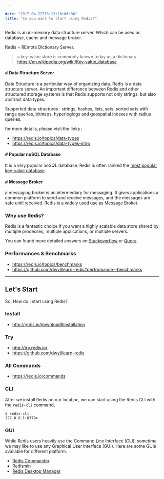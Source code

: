 ```yaml
---

date: "2017-04-22T16:13:16+06:00"
title: "So you want to start using Redis?"
---
```


Redis is an in-memory data structure server. Which can be used as database, cache and message broker. 

Redis = REmote DIctionary Server.

>  a key-value store is commonly known today as a dictionary.
>  https://en.wikipedia.org/wiki/Key-value_database

#### # Data Structure Server
Data Structure is a particular way of organizing data. Redis is a data structure server. An important difference between Redis and other structured storage systems is that Redis supports not only strings, but also abstract data types. 

Supported data structures : strings, hashes, lists, sets, sorted sets with range queries, bitmaps, hyperloglogs and geospatial indexes with radius queries.

for more details, please visit the links :

- https://redis.io/topics/data-types
- https://redis.io/topics/data-types-intro

#### # Popular noSQL Database
It is a very popular noSQL database. Redis is often ranked the [most popular key-value database](http://db-engines.com/en/ranking/key-value+store).


#### # Message Broker
a messaging broker is an intermediary for messaging. It gives applications a common platform to send and receive messages, and the messages are safe until received. Redis is a widely used use as Message Broker.


### Why use Redis?
Redis is a fantastic choice if you want a highly scalable data store shared by multiple processes, multiple applications, or multiple servers.

You can found more detailed answers on [Stackoverflow](http://stackoverflow.com/a/13645017/7804179) or [Quora](https://www.quora.com/Why-use-Redis)

### Performances & Benchmarks
- https://redis.io/topics/benchmarks
- https://github.com/dwyl/learn-redis#performance--benchmarks

---

## Let's Start

So, How do i start using Redis?

### Install
- http://redis.io/download#installation
 
### Try 
- http://try.redis.io/
- https://github.com/dwyl/learn-redis

### All Commands 
- https://redis.io/commands

### CLI
After we install Redis on our local pc, we can start using the Redis CLI with the `redis-cli` command,

```   
$ redis-cli
127.0.0.1:6379>
```

### GUI
While Redis users heavily use the Command Line Interface (CLI), sometime we may like to use any Graphical User Interface (GUI). Here are some GUIs available for different platform.
  
- [Redis Commander](https://github.com/joeferner/redis-commander)
- [Redismin](https://www.redsmin.com/)
- [Redis Desktop Manager](http://docs.redisdesktop.com/en/latest/)
  